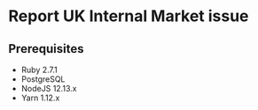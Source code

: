 # Report UK Internal Market issue

## Prerequisites

- Ruby 2.7.1
- PostgreSQL
- NodeJS 12.13.x
- Yarn 1.12.x

